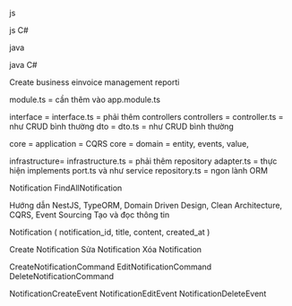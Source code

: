<!-- tct -->

js

<!-- user -->

js
C#

<!-- invoice -->

java

<!-- report -->

java
C#

Create business einvoice management reporti

<!--  -->

module.ts = cần thêm vào app.module.ts

interface = interface.ts = phải thêm controllers
controllers = controller.ts = như CRUD bình thường
dto = dto.ts = như CRUD bình thường

core = application = CQRS
core = domain = entity, events, value,

infrastructure= infrastructure.ts = phải thêm repository
adapter.ts = thực hiện implements port.ts và như service
repository.ts = ngon lành ORM

<!-- Thông báo DDD -->

Notification
FindAllNotification

Hướng dẫn NestJS, TypeORM, Domain Driven Design, Clean Architecture, CQRS, Event Sourcing
Tạo và đọc thông tin

Notification ( notification_id, title, content, created_at )

<!--  -->
 
Create Notification
Sửa Notification
Xóa Notification

CreateNotificationCommand
EditNotificationCommand
DeleteNotificationCommand

NotificationCreateEvent
NotificationEditEvent
NotificationDeleteEvent
